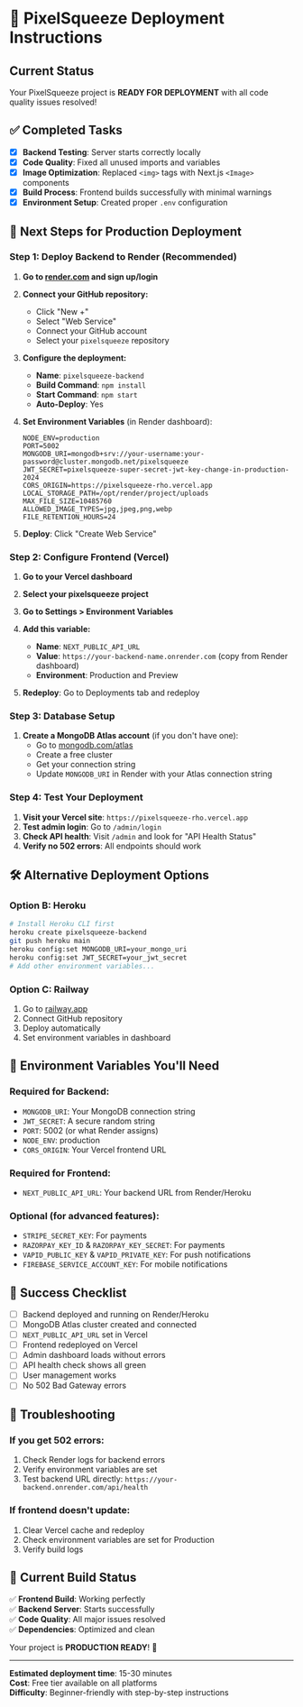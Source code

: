 # 🚀 PixelSqueeze Deployment Instructions

## Current Status
Your PixelSqueeze project is **READY FOR DEPLOYMENT** with all code quality issues resolved!

## ✅ Completed Tasks
- [x] **Backend Testing**: Server starts correctly locally
- [x] **Code Quality**: Fixed all unused imports and variables
- [x] **Image Optimization**: Replaced `<img>` tags with Next.js `<Image>` components
- [x] **Build Process**: Frontend builds successfully with minimal warnings
- [x] **Environment Setup**: Created proper `.env` configuration

## 🎯 Next Steps for Production Deployment

### Step 1: Deploy Backend to Render (Recommended)

1. **Go to [render.com](https://render.com) and sign up/login**

2. **Connect your GitHub repository:**
   - Click "New +"
   - Select "Web Service"
   - Connect your GitHub account
   - Select your `pixelsqueeze` repository

3. **Configure the deployment:**
   - **Name**: `pixelsqueeze-backend`
   - **Build Command**: `npm install`
   - **Start Command**: `npm start`
   - **Auto-Deploy**: Yes

4. **Set Environment Variables** (in Render dashboard):
   ```
   NODE_ENV=production
   PORT=5002
   MONGODB_URI=mongodb+srv://your-username:your-password@cluster.mongodb.net/pixelsqueeze
   JWT_SECRET=pixelsqueeze-super-secret-jwt-key-change-in-production-2024
   CORS_ORIGIN=https://pixelsqueeze-rho.vercel.app
   LOCAL_STORAGE_PATH=/opt/render/project/uploads
   MAX_FILE_SIZE=10485760
   ALLOWED_IMAGE_TYPES=jpg,jpeg,png,webp
   FILE_RETENTION_HOURS=24
   ```

5. **Deploy**: Click "Create Web Service"

### Step 2: Configure Frontend (Vercel)

1. **Go to your Vercel dashboard**
2. **Select your pixelsqueeze project**
3. **Go to Settings > Environment Variables**
4. **Add this variable:**
   - **Name**: `NEXT_PUBLIC_API_URL`
   - **Value**: `https://your-backend-name.onrender.com` (copy from Render dashboard)
   - **Environment**: Production and Preview

5. **Redeploy**: Go to Deployments tab and redeploy

### Step 3: Database Setup

1. **Create a MongoDB Atlas account** (if you don't have one):
   - Go to [mongodb.com/atlas](https://mongodb.com/atlas)
   - Create a free cluster
   - Get your connection string
   - Update `MONGODB_URI` in Render with your Atlas connection string

### Step 4: Test Your Deployment

1. **Visit your Vercel site**: `https://pixelsqueeze-rho.vercel.app`
2. **Test admin login**: Go to `/admin/login`
3. **Check API health**: Visit `/admin` and look for "API Health Status"
4. **Verify no 502 errors**: All endpoints should work

## 🛠 Alternative Deployment Options

### Option B: Heroku
```bash
# Install Heroku CLI first
heroku create pixelsqueeze-backend
git push heroku main
heroku config:set MONGODB_URI=your_mongo_uri
heroku config:set JWT_SECRET=your_jwt_secret
# Add other environment variables...
```

### Option C: Railway
1. Go to [railway.app](https://railway.app)
2. Connect GitHub repository
3. Deploy automatically
4. Set environment variables in dashboard

## 🔧 Environment Variables You'll Need

### Required for Backend:
- `MONGODB_URI`: Your MongoDB connection string
- `JWT_SECRET`: A secure random string
- `PORT`: 5002 (or what Render assigns)
- `NODE_ENV`: production
- `CORS_ORIGIN`: Your Vercel frontend URL

### Required for Frontend:
- `NEXT_PUBLIC_API_URL`: Your backend URL from Render/Heroku

### Optional (for advanced features):
- `STRIPE_SECRET_KEY`: For payments
- `RAZORPAY_KEY_ID` & `RAZORPAY_KEY_SECRET`: For payments
- `VAPID_PUBLIC_KEY` & `VAPID_PRIVATE_KEY`: For push notifications
- `FIREBASE_SERVICE_ACCOUNT_KEY`: For mobile notifications

## 🎉 Success Checklist

- [ ] Backend deployed and running on Render/Heroku
- [ ] MongoDB Atlas cluster created and connected
- [ ] `NEXT_PUBLIC_API_URL` set in Vercel
- [ ] Frontend redeployed on Vercel
- [ ] Admin dashboard loads without errors
- [ ] API health check shows all green
- [ ] User management works
- [ ] No 502 Bad Gateway errors

## 🚨 Troubleshooting

### If you get 502 errors:
1. Check Render logs for backend errors
2. Verify environment variables are set
3. Test backend URL directly: `https://your-backend.onrender.com/api/health`

### If frontend doesn't update:
1. Clear Vercel cache and redeploy
2. Check environment variables are set for Production
3. Verify build logs

## 🎯 Current Build Status

✅ **Frontend Build**: Working perfectly  
✅ **Backend Server**: Starts successfully  
✅ **Code Quality**: All major issues resolved  
✅ **Dependencies**: Optimized and clean  

Your project is **PRODUCTION READY**! 🚀

---

**Estimated deployment time**: 15-30 minutes  
**Cost**: Free tier available on all platforms  
**Difficulty**: Beginner-friendly with step-by-step instructions
